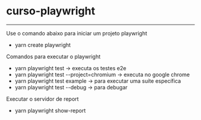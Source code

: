 # curso-playwright
---

Use o comando abaixo para iniciar um projeto playwright

* yarn create playwright

Comandos para executar o playwright

* yarn playwright test -> executa os testes e2e
* yarn playwright test --project=chromium -> executa no google chrome 
* yarn playwright test example -> para executar uma suíte específica 
* yarn playwright test --debug -> para debugar

Executar o servidor de report 

* yarn playwright show-report